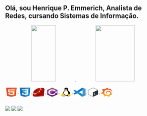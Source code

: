 ## Olá, sou Henrique P. Emmerich, Analista de Redes, cursando Sistemas de Informação.
<div align="center">
  <a href="https://github.com/henrique-emmerich">
  <img height="180em" width="40%" src="https://github-readme-stats.vercel.app/api?username=henrique-emmerich&show_icons=true&theme=dark&include_all_commits=true&count_private=true"/>
  <img height="180em" width="50%" src="https://github-readme-stats.vercel.app/api/top-langs/?username=henrique-emmerich&layout=compact&langs_count=7&theme=dark"/>
</div>

<div style="display: inline_block"><br>
  <img align="center" alt="Henrique-HTML" height="30" width="40" src="https://raw.githubusercontent.com/devicons/devicon/master/icons/html5/html5-original.svg">
  <img align="center" alt="Henrique-CSS" height="30" width="40" src="https://raw.githubusercontent.com/devicons/devicon/master/icons/css3/css3-original.svg">
  <img align="center" alt="Henrique-Ruby" height="30" width="40" src="https://raw.githubusercontent.com/devicons/devicon/master/icons/ruby/ruby-original.svg">
  <img align="center" alt="Henrique-Csharp" height="30" width="40" src="https://raw.githubusercontent.com/devicons/devicon/master/icons/csharp/csharp-original.svg">
  <img align="center" alt="Henrique-linux" height="30" width="40" src="https://raw.githubusercontent.com/devicons/devicon/master/icons/linux/linux-original.svg">
  <img align="center" alt="Henrique-vscode" height="30" width="40" src="https://raw.githubusercontent.com/devicons/devicon/master/icons/vscode/vscode-original.svg">
  <img align="center" alt="Henrique-bash" height="30" width="40" src="https://github.com/devicons/devicon/blob/master/icons/bash/bash-original.svg">
  <img align="center" alt="Henrique-grafana" height="30" width="40" src="https://raw.githubusercontent.com/devicons/devicon/master/icons/grafana/grafana-original.svg">


</div>
  
  ##
 
<div> 
    <a href="https://www.instagram.com/henrique.emmerich/" target="_blank"><img src="https://img.shields.io/badge/-Instagram-%23E4405F?style=for-the-badge&logo=instagram&logoColor=white" target="_blank"></a>
    <a href = "mailto:henrique.emmerich@gmail.com"><img src="https://img.shields.io/badge/-Gmail-%23333?style=for-the-badge&logo=gmail&logoColor=white" target="_blank"></a>
    <a href="https://www.linkedin.com/in/henrique-emmerich" target="_blank"><img src="https://img.shields.io/badge/-LinkedIn-%230077B5?style=for-the-badge&logo=linkedin&logoColor=white" target="_blank"></a>
</div>
